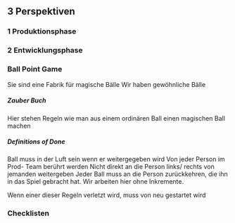 
## 3 Perspektiven 

### 1 Produktionsphase 

### 2 Entwicklungsphase 


### Ball Point Game 
Sie sind eine Fabrik für magische Bälle 
Wir haben gewöhnliche Bälle 

##### Zauber Buch 
Hier stehen Regeln wie man aus einem ordinären Ball einen magischen Ball machen 
##### Definitions of Done 
Ball muss in der Luft sein wenn er weitergegeben wird 
Von jeder Person im Prod- Team berührt werden 
Nicht direkt an die Person links/ rechts von jemanden weitergeben 
Jeder Ball muss an die Person zurückkehren, die ihn in das Spiel gebracht hat. 
Wir arbeiten hier ohne Inkremente. 


Wenn einer dieser Regeln verletzt wird, muss von neu gestartet wird 

### Checklisten 

